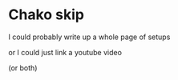 # Chako skip

I could probably write up a whole page of setups

or I could just link a youtube video

(or both)
